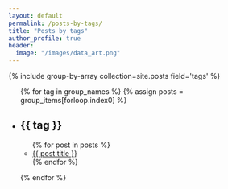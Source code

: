 ```yaml
---
layout: default
permalink: /posts-by-tags/
title: "Posts by tags"
author_profile: true
header:
  image: "/images/data_art.png"
---
```


{% include group-by-array collection=site.posts field='tags' %}

<ul>
  {% for tag in group_names %}
    {% assign posts = group_items[forloop.index0] %}
    <li>
      <h2>{{ tag }}</h2>
      <ul>
        {% for post in posts %}
        <li>
          <a href='{{ site.baseurl }}{{ post.url }}'>{{ post.title }}</a>
        </li>
        {% endfor %}
      </ul>
    </li>
    
  {% endfor %}
</ul>
